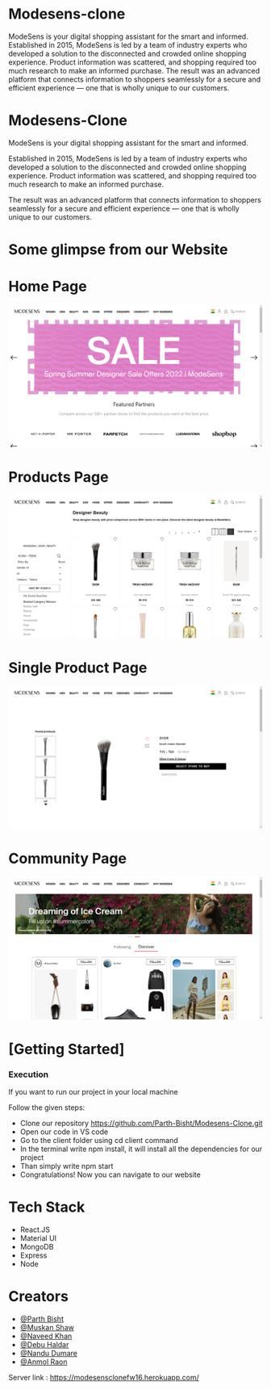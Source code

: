 # Modesens-clone
ModeSens is your digital shopping assistant for the smart and informed.  Established in 2015, ModeSens is led by a team of industry experts who developed a solution to the disconnected and crowded online shopping experience. Product information was scattered, and shopping required too much research to make an informed purchase.  The result was an advanced platform that connects information to shoppers seamlessly for a secure and efficient experience — one that is wholly unique to our customers.
# Modesens-Clone

ModeSens is your digital shopping assistant for the smart and informed.

Established in 2015, ModeSens is led by a team of industry experts who developed a solution to the disconnected and crowded online shopping experience. Product information was scattered, and shopping required too much research to make an informed purchase.

The result was an advanced platform that connects information to shoppers seamlessly for a secure and efficient experience — one that is wholly unique to our customers.

# Some glimpse from our Website

<h1>Home Page</h1>
<img src="./Screenshots/HomePage.png" alt=""/>

<h1>Products Page</h1>
<img src="./Screenshots/ProductsPage.png" alt=""/>

<h1>Single Product Page</h1>
<img src="./Screenshots/SingleProductPage.png" alt=""/>

<h1>Community Page</h1>
<img src="./Screenshots/CommunityPage.png"/>

# [Getting Started]

<h3>Execution</h3>
<p>If you want to run our project in your local machine</p>
<p>Follow the given steps:</p>
<ul>
<li>Clone our repository <a href="https://github.com/Parth-Bisht/Modesens-Clone.git">https://github.com/Parth-Bisht/Modesens-Clone.git</a></li>
<li>Open our code in VS code</li>
<li>Go to the client folder using cd client command</li>
<li>In the terminal write npm install, it will install all the dependencies for our project</li>
<li>Than simply write npm start</li>
<li>Congratulations! Now you can navigate to our website</li>
</ul>

<h1>Tech Stack</h1>
<ul>
<li>React.JS</li>
<li>Material UI</li>
<li>MongoDB</li>
<li>Express</li>
<li>Node</li>
</ul>

# Creators

<ul>
  <li><a href="https://github.com/Parth-Bisht">@Parth Bisht</a></li>
  <li><a href="https://github.com/muskan2507">@Muskan Shaw</a></li>
  <li><a href="https://github.com/Navedphysicist">@Naveed Khan</a></li>
  <li><a href="https://github.com/iamdebobrota">@Debu Haldar</a></li>
  <li><a href="https://github.com/Nandudumare">@Nandu Dumare</a></li>
  <li><a href="https://github.com/Anmolroan">@Anmol Raon</a></li>
</ul>




Server link : https://modesensclonefw16.herokuapp.com/


